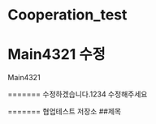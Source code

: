 # Cooperation_test



Main4321 수정
=======
Main4321


=======
수정하겠습니다.1234 수정해주세요
          
=======
협업테스트 저장소
##제목



